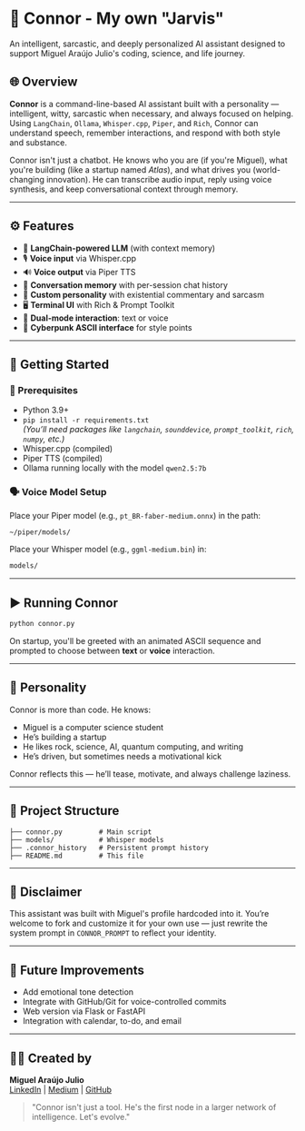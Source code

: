 # 🤖 Connor - My own "Jarvis"  
An intelligent, sarcastic, and deeply personalized AI assistant designed to support Miguel Araújo Julio's coding, science, and life journey.

## 🌐 Overview

**Connor** is a command-line-based AI assistant built with a personality — intelligent, witty, sarcastic when necessary, and always focused on helping. Using `LangChain`, `Ollama`, `Whisper.cpp`, `Piper`, and `Rich`, Connor can understand speech, remember interactions, and respond with both style and substance.

Connor isn't just a chatbot. He knows who you are (if you're Miguel), what you're building (like a startup named *Atlas*), and what drives you (world-changing innovation). He can transcribe audio input, reply using voice synthesis, and keep conversational context through memory.

---

## ⚙️ Features

- 🧠 **LangChain-powered LLM** (with context memory)  
- 🎙️ **Voice input** via Whisper.cpp  
- 🔊 **Voice output** via Piper TTS  
- 📜 **Conversation memory** with per-session chat history  
- 🧬 **Custom personality** with existential commentary and sarcasm  
- 🖥️ **Terminal UI** with Rich & Prompt Toolkit  
- 🔄 **Dual-mode interaction**: text or voice  
- 🎨 **Cyberpunk ASCII interface** for style points  

---

## 🚀 Getting Started

### 🔧 Prerequisites

- Python 3.9+
- `pip install -r requirements.txt`  
  *(You’ll need packages like `langchain`, `sounddevice`, `prompt_toolkit`, `rich`, `numpy`, etc.)*
- Whisper.cpp (compiled)
- Piper TTS (compiled)
- Ollama running locally with the model `qwen2.5:7b`

### 🗣️ Voice Model Setup

Place your Piper model (e.g., `pt_BR-faber-medium.onnx`) in the path:

```bash
~/piper/models/
```

Place your Whisper model (e.g., `ggml-medium.bin`) in:

```bash
models/
```

---

## ▶️ Running Connor

```bash
python connor.py
```

On startup, you'll be greeted with an animated ASCII sequence and prompted to choose between **text** or **voice** interaction.

---

## 🧠 Personality

Connor is more than code. He knows:

- Miguel is a computer science student
- He’s building a startup
- He likes rock, science, AI, quantum computing, and writing
- He’s driven, but sometimes needs a motivational kick

Connor reflects this — he’ll tease, motivate, and always challenge laziness.

---

## 📂 Project Structure

```
├── connor.py         # Main script
├── models/           # Whisper models
├── .connor_history   # Persistent prompt history
├── README.md         # This file
```

---

## 🔐 Disclaimer

This assistant was built with Miguel's profile hardcoded into it. You’re welcome to fork and customize it for your own use — just rewrite the system prompt in `CONNOR_PROMPT` to reflect your identity.

---

## 🧬 Future Improvements

- Add emotional tone detection
- Integrate with GitHub/Git for voice-controlled commits
- Web version via Flask or FastAPI
- Integration with calendar, to-do, and email

---

## 🧑‍💻 Created by

**Miguel Araújo Julio**  
[LinkedIn](#) | [Medium](#) | [GitHub](#)

> "Connor isn't just a tool. He's the first node in a larger network of intelligence. Let's evolve."
